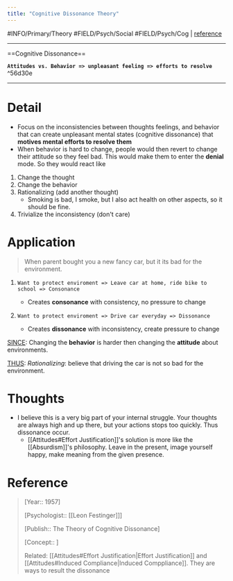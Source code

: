 ```yaml
---
title: "Cognitive Dissonance Theory"
---
```



#INFO/Primary/Theory #FIELD/Psych/Social #FIELD/Psych/Cog | [reference](https://en.wikipedia.org/wiki/Cognitive_dissonance)

---
==Cognitive Dissonance==

**`Attitudes vs. Behavior => unpleasant feeling => efforts to resolve`** ^56d30e

---

# Detail

- Focus on the inconsistencies between thoughts feelings, and behavior that can create unpleasant mental states (cognitive dissonance) that **motives mental efforts to resolve them**
- When behavior is hard to change, people would then revert to change their attitude so they feel bad. This would make them to enter the **denial** mode. So they would react like

1. Change the thought
2. Change the behavior
3. Rationalizing (add another thought)
    - Smoking is bad, I smoke, but I also act health on other aspects, so it should be fine.
4. Trivialize the inconsistency (don't care)

# Application

> When parent bought you a new fancy car, but it its bad for the environment.

1. `Want to protect enviroment => Leave car at home, ride bike to school => Consonance`
    - Creates **consonance** with consistency, no pressure to change

2. `Want to protect enviroment => Drive car everyday => Dissonance`
    - Creates **dissonance** with inconsistency, create pressure to change

<u>SINCE</u>: Changing the **behavior** is harder then changing the **attitude** about environments.

<u>THUS</u>: *Rationalizing*: believe that driving the car is not so bad for the environment.

# Thoughts

- I believe this is a very big part of your internal struggle. Your thoughts are always high and up there, but your actions stops too quickly. Thus dissonance occur.
	- [[Attitudes#Effort Justification]]'s solution is more like the [[Absurdism]]'s philosophy. Leave in the present, image yourself happy, make meaning from the given presence.

# Reference



> [Year:: 1957]
> 
> [Psychologist:: [[Leon Festinger]]]
> 
> [Publish::  The Theory of Cognitive Dissonance]
> 
> [Concept:: ]
> 
> Related:  [[Attitudes#Effort Justification|Effort Justification]] and [[Attitudes#Induced Compliance|Induced Comppliance]]. They are ways to result the dissonance
